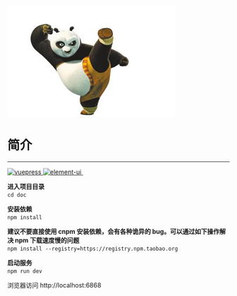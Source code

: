 ![](/docs/.vuepress/public/favicon.png)

# 简介
--------------------
[![vuepress](https://img.shields.io/badge/vuepress-1.0.2-brightgreen.svg) ](https://github.com/vuejs/vuepress)[![element-ui](https://camo.githubusercontent.com/be59cf65edb533614bdaee07bc8edae883a70978/68747470733a2f2f696d672e736869656c64732e696f2f62616467652f656c656d656e742d2d75692d322e372e302d627269676874677265656e2e737667) ](https://github.com/ElemeFE/element) 
  
**进入项目目录**        
`cd doc`

**安装依赖**        
`npm install`

**建议不要直接使用 cnpm 安装依赖，会有各种诡异的 bug。可以通过如下操作解决 npm 下载速度慢的问题**       
`npm install --registry=https://registry.npm.taobao.org`

**启动服务**        
`npm run dev`

浏览器访问 http://localhost:6868
 